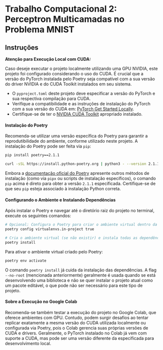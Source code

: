 #   Trabalho Computacional 2: Perceptron Multicamadas no Problema MNIST

## Instruções

**Atenção para Execução Local com CUDA:**

Caso deseje executar o projeto localmente utilizando uma GPU NVIDIA, este projeto foi configurado considerando o uso do CUDA.
É crucial que a versão do PyTorch instalada pelo Poetry seja compatível com a sua versão do driver NVIDIA e do CUDA Toolkit instalados em seu sistema.

*   O `pyproject.toml` deste projeto deve especificar a versão do PyTorch e sua respectiva compilação para CUDA.
*   Verifique a compatibilidade e as instruções de instalação do PyTorch com a sua versão do CUDA em: [PyTorch Get Started Locally](https://pytorch.org/get-started/locally/).
*   Certifique-se de ter o [NVIDIA CUDA Toolkit](https://developer.nvidia.com/cuda-downloads) apropriado instalado.

#### Instalação do Poetry

Recomenda-se utilizar uma versão específica do Poetry para garantir a reprodutibilidade do ambiente, conforme utilizado neste projeto. A instalação do Poetry pode ser feita via `pip`:

```bash
pip install poetry==2.1.1
```

```bash
curl -sSL https://install.python-poetry.org | python3 - --version 2.1.1
```

Embora a [documentação oficial do Poetry](https://python-poetry.org/docs/#installation) apresente outros métodos de instalação (como via `pipx` ou scripts de instalação específicos), o comando `pip` acima é direto para obter a versão `2.1.1` especificada. Certifique-se de que seu `pip` esteja associado à instalação Python correta.

#### Configurando o Ambiente e Instalando Dependências

Após instalar o Poetry e navegar até o diretório raiz do projeto no terminal, execute os seguintes comandos:

```bash
# Opcional: Configura o Poetry para criar o ambiente virtual dentro da pasta do projeto (em um diretório .venv)
poetry config virtualenvs.in-project true

# Cria o ambiente virtual (se não existir) e instala todas as dependências listadas no pyproject.toml
poetry install
```

Para ativar o ambiente virtual criado pelo Poetry:
```bash
poetry env activate
```

O comando `poetry install` já cuida da instalação das dependências. A flag `--no-root` (mencionada anteriormente) geralmente é usada quando se está desenvolvendo uma biblioteca e não se quer instalar o projeto atual como um pacote editável, o que pode não ser necessário para este tipo de projeto.

#### Sobre a Execução no Google Colab

Recomenda-se também testar a execução do projeto no Google Colab, que oferece ambientes com GPU. Contudo, podem surgir desafios ao tentar replicar exatamente a mesma versão do CUDA utilizada localmente ou configurada via Poetry, pois o Colab gerencia suas próprias versões de CUDA e drivers. Geralmente, o PyTorch instalado no Colab já vem com suporte a CUDA, mas pode ser uma versão diferente da especificada para desenvolvimento local.